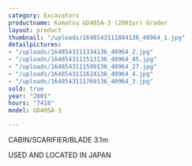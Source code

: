 ```yaml
---
category: Excavators
productname: Komatsu GD405A-3 (2001yr) Grader
layout: product
thumbnail: "/uploads/1648543111884136_40964_1.jpg"
detailpictures:
- "/uploads/1648543111334136_40964_2.jpg"
- "/uploads/1648543111513136_40964_45.jpg"
- "/uploads/1648543111599136_40964_27.jpg"
- "/uploads/1648543111624136_40964_4.jpg"
- "/uploads/1648543111769136_40964_3.jpg"
sold: true
year: "2001"
hours: "7418"
model: GD405A-3

---
```


CABIN/SCARIFIER/BLADE 3.1m

USED AND LOCATED IN JAPAN